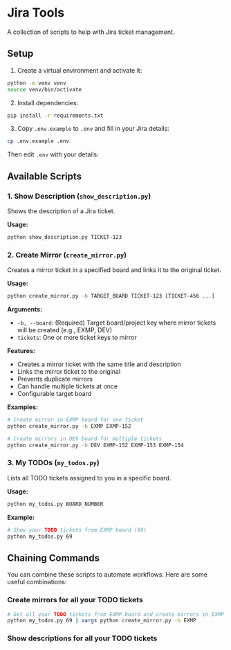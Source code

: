 # Jira Tools

A collection of scripts to help with Jira ticket management.

## Setup

1. Create a virtual environment and activate it:

```bash
python -m venv venv
source venv/bin/activate
```

2. Install dependencies:

```bash
pip install -r requirements.txt
```

3. Copy `.env.example` to `.env` and fill in your Jira details:

```bash
cp .env.example .env
```

Then edit `.env` with your details:

## Available Scripts

### 1. Show Description (`show_description.py`)

Shows the description of a Jira ticket.

**Usage:**

```bash
python show_description.py TICKET-123
```

### 2. Create Mirror (`create_mirror.py`)

Creates a mirror ticket in a specified board and links it to the original ticket.

**Usage:**

```bash
python create_mirror.py -b TARGET_BOARD TICKET-123 [TICKET-456 ...]
```

**Arguments:**

- `-b, --board`: (Required) Target board/project key where mirror tickets will be created (e.g., EXMP, DEV)
- `tickets`: One or more ticket keys to mirror

**Features:**

- Creates a mirror ticket with the same title and description
- Links the mirror ticket to the original
- Prevents duplicate mirrors
- Can handle multiple tickets at once
- Configurable target board

**Examples:**

```bash
# Create mirror in EXMP board for one ticket
python create_mirror.py -b EXMP EXMP-152

# Create mirrors in DEV board for multiple tickets
python create_mirror.py -b DEV EXMP-152 EXMP-153 EXMP-154
```

### 3. My TODOs (`my_todos.py`)

Lists all TODO tickets assigned to you in a specific board.

**Usage:**

```bash
python my_todos.py BOARD_NUMBER
```

**Example:**

```bash
# Show your TODO tickets from EXMP board (69)
python my_todos.py 69
```

## Chaining Commands

You can combine these scripts to automate workflows. Here are some useful combinations:

### Create mirrors for all your TODO tickets

```bash
# Get all your TODO tickets from EXMP board and create mirrors in EXMP board
python my_todos.py 69 | xargs python create_mirror.py -b EXMP
```

### Show descriptions for all your TODO tickets

```

```
